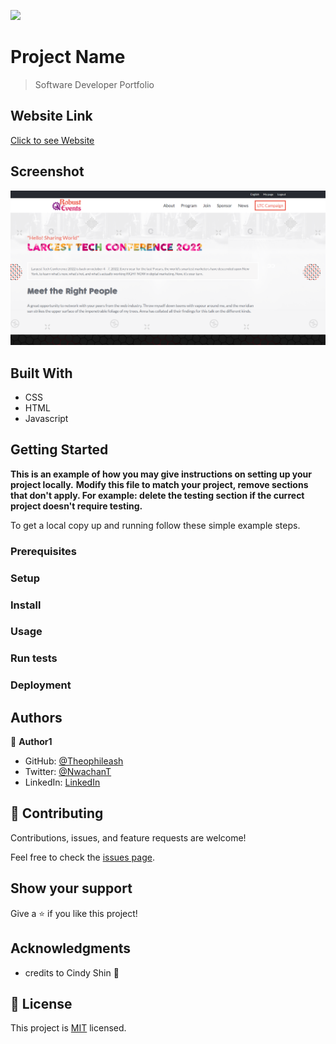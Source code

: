 ![](https://img.shields.io/badge/Microverse-blueviolet)

# Project Name

> Software Developer Portfolio

## Website Link

[Click to see Website](https://theophileaseh.github.io/Conference-Page/)

## Screenshot

![Screenshot](./img/screenshot.png)


## Built With

- CSS
- HTML
- Javascript


## Getting Started

**This is an example of how you may give instructions on setting up your project locally.**
**Modify this file to match your project, remove sections that don't apply. For example: delete the testing section if the currect project doesn't require testing.**


To get a local copy up and running follow these simple example steps.

### Prerequisites

### Setup

### Install

### Usage

### Run tests

### Deployment



## Authors

👤 **Author1**

- GitHub: [@Theophileash](https://github.com/Theophileaseh)
- Twitter: [@NwachanT](https://twitter.com/NwachanT)
- LinkedIn: [LinkedIn](https://linkedin.com/in/nwachan-theophile-342274172)



## 🤝 Contributing

Contributions, issues, and feature requests are welcome!

Feel free to check the [issues page](../../issues/).

## Show your support

Give a ⭐️ if you like this project!

## Acknowledgments

- credits to Cindy Shin :raised_hands:

## 📝 License

This project is [MIT](./MIT.md) licensed.
